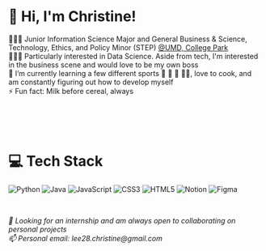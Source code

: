 # 👋 Hi, I'm Christine!
👩🏻‍🎓 Junior Information Science Major and General Business & Science, Technology, Ethics, and Policy Minor (STEP) [@UMD, College Park](https://umd.edu/)<br/>
👩🏻‍💻 Particularly interested in Data Science. Aside from tech, I'm interested in the business scene and would love to be my own boss<br/>
💭 I’m currently learning a few different sports 🎾 🏐 🥒 🏃‍♀️, love to cook, and am constantly figuring out how to develop myself<br/>
⚡ Fun fact: Milk before cereal, always

<br/>
<br/>
<br/>

# 💻 Tech Stack
![Python](https://img.shields.io/badge/python-3670A0?style=for-the-badge&logo=python&logoColor=ffdd54)
![Java](https://img.shields.io/badge/java-%23ED8B00.svg?style=for-the-badge&logo=openjdk&logoColor=white)
![JavaScript](https://img.shields.io/badge/javascript-%23323330.svg?style=for-the-badge&logo=javascript&logoColor=%23F7DF1E)
![CSS3](https://img.shields.io/badge/css3-%231572B6.svg?style=for-the-badge&logo=css3&logoColor=white)
![HTML5](https://img.shields.io/badge/html5-%23E34F26.svg?style=for-the-badge&logo=html5&logoColor=white)
![Notion](https://img.shields.io/badge/Notion-%23000000.svg?style=for-the-badge&logo=notion&logoColor=white)
![Figma](https://img.shields.io/badge/figma-%23F24E1E.svg?style=for-the-badge&logo=figma&logoColor=white)

<br/>

_💞️ Looking for an internship and am always open to collaborating on personal projects<br/>
📫 Personal email: lee28.christine@gmail.com_


<!---
leechristinee/leechristinee is a ✨ special ✨ repository because its `README.md` (this file) appears on your GitHub profile.
You can click the Preview link to take a look at your changes.
--->
